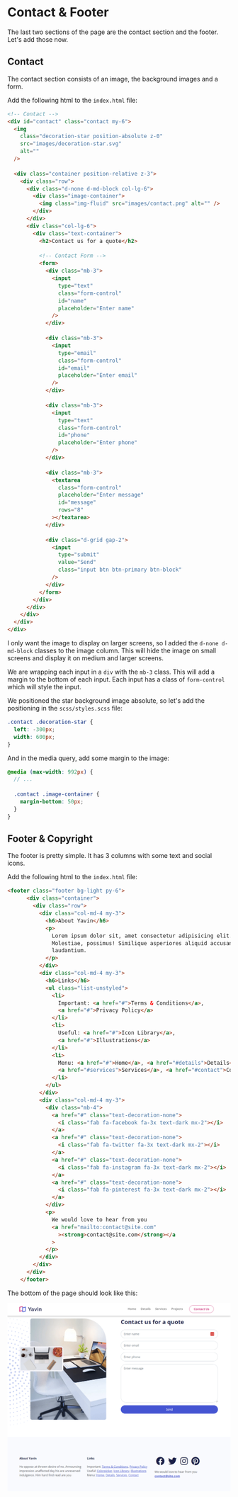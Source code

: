 # Contact & Footer

The last two sections of the page are the contact section and the footer. Let's add those now.

## Contact

The contact section consists of an image, the background images and a form.

Add the following html to the `index.html` file:

```html
<!-- Contact -->
<div id="contact" class="contact my-6">
  <img
    class="decoration-star position-absolute z-0"
    src="images/decoration-star.svg"
    alt=""
  />

  <div class="container position-relative z-3">
    <div class="row">
      <div class="d-none d-md-block col-lg-6">
        <div class="image-container">
          <img class="img-fluid" src="images/contact.png" alt="" />
        </div>
      </div>
      <div class="col-lg-6">
        <div class="text-container">
          <h2>Contact us for a quote</h2>

          <!-- Contact Form -->
          <form>
            <div class="mb-3">
              <input
                type="text"
                class="form-control"
                id="name"
                placeholder="Enter name"
              />
            </div>

            <div class="mb-3">
              <input
                type="email"
                class="form-control"
                id="email"
                placeholder="Enter email"
              />
            </div>

            <div class="mb-3">
              <input
                type="text"
                class="form-control"
                id="phone"
                placeholder="Enter phone"
              />
            </div>

            <div class="mb-3">
              <textarea
                class="form-control"
                placeholder="Enter message"
                id="message"
                rows="8"
              ></textarea>
            </div>

            <div class="d-grid gap-2">
              <input
                type="submit"
                value="Send"
                class="input btn btn-primary btn-block"
              />
            </div>
          </form>
        </div>
      </div>
    </div>
  </div>
</div>
```

I only want the image to display on larger screens, so I added the `d-none d-md-block` classes to the image column. This will hide the image on small screens and display it on medium and larger screens.

We are wrapping each input in a `div` with the `mb-3` class. This will add a margin to the bottom of each input. Each input has a class of `form-control` which will style the input.

We positioned the star background image absolute, so let's add the positioning in the `scss/styles.scss` file:

```scss
.contact .decoration-star {
  left: -300px;
  width: 600px;
}
```

And in the media query, add some margin to the image:

```scss
@media (max-width: 992px) {
  // ...

  .contact .image-container {
    margin-bottom: 50px;
  }
}
```

## Footer & Copyright

The footer is pretty simple. It has 3 columns with some text and social icons.

Add the following html to the `index.html` file:

```html
<footer class="footer bg-light py-6">
      <div class="container">
        <div class="row">
          <div class="col-md-4 my-3">
            <h6>About Yavin</h6>
            <p>
              Lorem ipsum dolor sit, amet consectetur adipisicing elit.
              Molestiae, possimus! Similique asperiores aliquid accusantium
              laudantium.
            </p>
          </div>
          <div class="col-md-4 my-3">
            <h6>Links</h6>
            <ul class="list-unstyled">
              <li>
                Important: <a href="#">Terms & Conditions</a>,
                <a href="#">Privacy Policy</a>
              </li>
              <li>
                Useful: <a href="#">Icon Library</a>,
                <a href="#">Illustrations</a>
              </li>
              <li>
                Menu: <a href="#">Home</a>, <a href="#details">Details</a>,
                <a href="#services">Services</a>, <a href="#contact">Contact</a>
              </li>
            </ul>
          </div>
          <div class="col-md-4 my-3">
            <div class="mb-4">
              <a href="#" class="text-decoration-none">
                <i class="fab fa-facebook fa-3x text-dark mx-2"></i>
              </a>
              <a href="#" class="text-decoration-none">
                <i class="fab fa-twitter fa-3x text-dark mx-2"></i>
              </a>
              <a href="#" class="text-decoration-none">
                <i class="fab fa-instagram fa-3x text-dark mx-2"></i>
              </a>
              <a href="#" class="text-decoration-none">
                <i class="fab fa-pinterest fa-3x text-dark mx-2"></i>
              </a>
            </div>
            <p>
              We would love to hear from you
              <a href="mailto:contact@site.com"
                ><strong>contact@site.com</strong></a
              >
            </p>
          </div>
        </div>
      </div>
    </footer>
```

The bottom of the page should look like this:

<img src="./images/yavin9.png">
